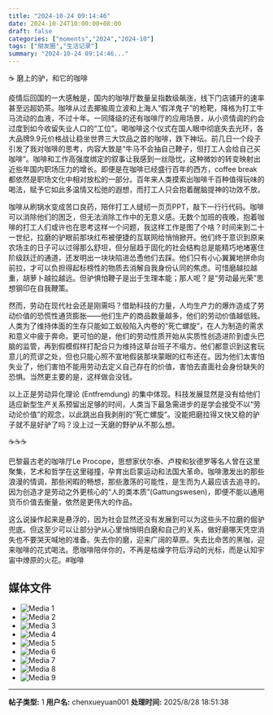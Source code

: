 ```yaml
---
title: "2024-10-24 09:14:46"
date: 2024-10-24T10:00:00+08:00
draft: false
categories: ["moments","2024","2024-10"]
tags: ["朋友圈","生活记录"]
summary: "2024-10-24 09:14:46..."
---
```


☕ 磨上的驴，和它的咖啡

疫情后回国的一大感触是，国内的咖啡厅数量呈指数级飙涨，线下门店铺开的速率甚至远超奶茶。咖啡从过去揶揄周立波和上海人“假洋鬼子”的枪靶，降格为打工牛马流动的血液，不过十年。一同降级的还有咖啡厅的应用场景，从小资情调的约会过度到如今收留失业人口的“工位”。喝咖啡这个仪式在国人眼中彻底失去光环，各大品牌9.9元价格战让稳坐世界三大饮品之首的咖啡，跌下神坛。
​
前几日一个段子引发了我对咖啡的思考，内容大致是“牛马不会抽自己鞭子，但打工人会给自己买咖啡”。咖啡和工作高强度绑定的叙事让我感到一丝隐忧，这种微妙的转变映射出近些年国内职场压力的增长。即便是在咖啡已经盛行百年的西方，coffee break 都依然是职场文化中相对放松的一部分。​百年来人类摸索出咖啡千百种值得玩味的喝法，赋予它如此多温情又松弛的遐想，而打工人只会抱着醒脑提神的功效不放。

咖啡从刷锅水变成苦口良药，陪伴打工人缝纫一页页PPT，敲下一行行代码。咖啡可以消除他们的困乏，但无法消除工作中的无意义感。无数个加班的夜晚，抱着咖啡的打工人们或许也在思考这样一个问题，我这样工作是图了个啥？
​
时间来到二十一世纪，​拉磨的驴眼前那块红布被便捷的互联网给悄悄掀开。他们终于意识到原来农场主的日子可以过得那么舒坦，但分层趋于固化的社会结构总是能精巧地堵塞住阶级跃迁的通道，还发明出一块块陷进怂恿他们去踩。他们只有小心翼翼地拼命向前拉，才可以负担得起标榜性的物质去消解自我身份认同的焦虑。可惜磨越拉越重，胡萝卜越拉越远。但驴惧怕鞭子是出于生理本能；那人呢？是“劳动最光荣”思想钢印在自我鞭策。

然而，劳动在现代社会还是刚需吗？借助科技的力量，人均生产力的爆炸造成了劳动价值的恐慌性通货膨胀——他们生产的商品数量越多，他们的劳动价值越低贱。人类为了维持体面的生存只能如工蚁般陷入内卷的“死亡螺旋”，在人为制造的需求和意义中疲于奔命。更可怕的是，他们的劳动性质开始从实质性创造进阶到虚头巴脑的监管，再到假模假样打配合只为维持这草台班子不塌方。他们都意识到这套玩意儿的荒谬之处，但也只能心照不宣地假装那块蒙眼的红布还在。因为他们太害怕失业了，他们害怕不能用劳动去定义自己存在的价值，害怕去直面社会身份缺失的恐惧。当然更主要的是，这样做会没钱。

以上正是劳动异化理论 (Entfremdung) 的集中体现。科技发展显然是没有给他们适应新型生产关系预留出足够的时间，人类当下最急需进步的是学会接受不以“劳动论价值”的观念，以此跳出自我剥削的“死亡螺旋”。没能把磨拉得又快又稳的驴子就不是好驴了吗？没上过一天磨的野驴从不那么想。

☕☕☕

​巴黎最古老的咖啡厅Le Procope，思想家伏尔泰、卢梭和狄德罗等名人曾在这里聚集，艺术和哲学在这里碰撞，孕育出启蒙运动和法国大革命。咖啡激发出的那些浪漫的情调，那些闲暇的畅想，那些激荡的可能性，是生而为人最应该去追寻的。因为创造才是劳动之外更核心的“人的类本质”(Gattungswesen)，即便不能以通用货币价值去衡量，依然是更伟大的作品。

这么说操作起来是悬浮的，因为社会显然还没有发展到可以为这些头不拉磨的倔驴兜底。但这至少可以让部分驴从心里悄悄明白磨和自己的关系，做好磨哪天凭空消失也不要哭天喊地的准备。失去你的磨，迎来广阔的草原。失去比命苦的黑咖，迎来咖啡的花式喝法。愿咖啡陪伴你的，不再是枯燥字符后浮动的光标，而是认知宇宙中燎原的火花。
​
​#咖啡

## 媒体文件

- ![Media 1](/Moments/photos/2024-10-24/202410240914460.jpg)
- ![Media 2](/Moments/photos/2024-10-24/202410240914461.jpg)
- ![Media 3](/Moments/photos/2024-10-24/202410240914462.jpg)
- ![Media 4](/Moments/photos/2024-10-24/202410240914463.jpg)
- ![Media 5](/Moments/photos/2024-10-24/202410240914464.jpg)
- ![Media 6](/Moments/photos/2024-10-24/202410240914465.jpg)
- ![Media 7](/Moments/photos/2024-10-24/202410240914466.jpg)
- ![Media 8](/Moments/photos/2024-10-24/202410240914467.jpg)
- ![Media 9](/Moments/photos/2024-10-24/202410240914468.jpg)

---

**帖子类型:** 1
**用户名:** chenxueyuan001
**处理时间:** 2025/8/28 18:51:38